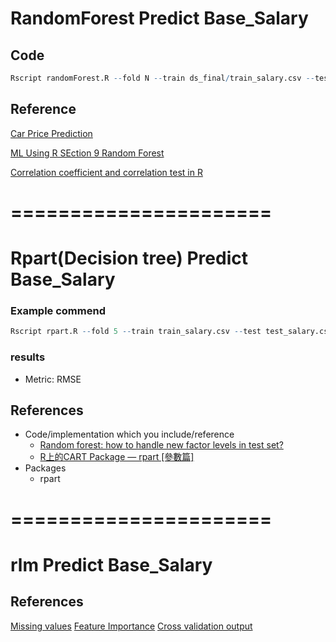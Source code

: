 # RandomForest Predict Base_Salary


## Code
```R
Rscript randomForest.R --fold N --train ds_final/train_salary.csv --test ds_final/test_salary.csv --report performance.csv --predict predict.csv
```


## Reference
[Car Price Prediction](https://rpubs.com/amir761/car_price_prediction_using_random_forest)

[ML Using R SEction 9 Random Forest](https://rstudio-pubs-static.s3.amazonaws.com/280316_f38c3e4dc75b48398e6e72a20c1ea0a9.html)

[Correlation coefficient and correlation test in R](https://statsandr.com/blog/correlation-coefficient-and-correlation-test-in-r/)

# ======================

# Rpart(Decision tree) Predict Base_Salary

### Example commend
```R
Rscript rpart.R --fold 5 --train train_salary.csv --test test_salary.csv --report result/rpart_performance.csv --predict result/rpart_predict.csv
```

### results

* Metric: RMSE

## References
* Code/implementation which you include/reference
  * [Random forest: how to handle new factor levels in test set?](https://stats.stackexchange.com/questions/29446/random-forest-how-to-handle-new-factor-levels-in-test-set)
  * [R上的CART Package — rpart [參數篇]](https://c3h3notes.wordpress.com/2010/10/25/r上的cart-package-rpart-參數篇/)
* Packages
  * rpart

# ======================

# rlm Predict Base_Salary

## References
[Missing values](https://www.itread01.com/content/1549866998.html)
[Feature Importance](https://topepo.github.io/caret/variable-importance.html)
[Cross validation output](https://www.analyticsvidhya.com/blog/2021/03/introduction-to-k-fold-cross-validation-in-r/)
